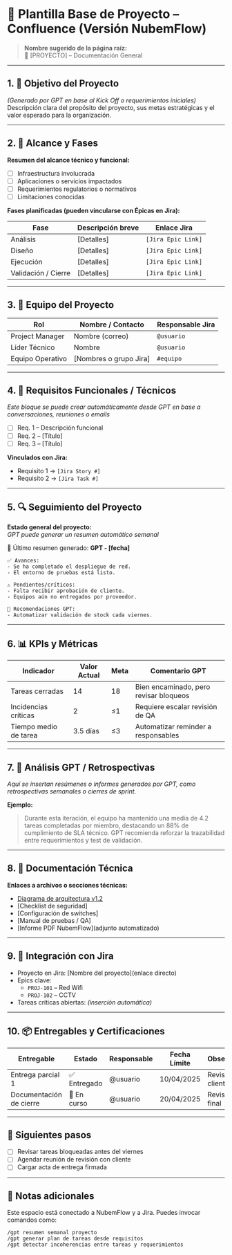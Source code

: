 # 📘 Plantilla Base de Proyecto – Confluence (Versión NubemFlow)

> **Nombre sugerido de la página raíz:**  
> 📁 [PROYECTO] – Documentación General

---

## 1. 🎯 Objetivo del Proyecto
*(Generado por GPT en base al Kick Off o requerimientos iniciales)*  
Descripción clara del propósito del proyecto, sus metas estratégicas y el valor esperado para la organización.

---

## 2. 🧱 Alcance y Fases
**Resumen del alcance técnico y funcional:**
- [ ] Infraestructura involucrada
- [ ] Aplicaciones o servicios impactados
- [ ] Requerimientos regulatorios o normativos
- [ ] Limitaciones conocidas

**Fases planificadas (pueden vincularse con Épicas en Jira):**

| Fase               | Descripción breve                        | Enlace Jira       |
|--------------------|------------------------------------------|-------------------|
| Análisis           | [Detalles]                               | `[Jira Epic Link]`|
| Diseño             | [Detalles]                               | `[Jira Epic Link]`|
| Ejecución          | [Detalles]                               | `[Jira Epic Link]`|
| Validación / Cierre| [Detalles]                               | `[Jira Epic Link]`|

---

## 3. 👥 Equipo del Proyecto

| Rol              | Nombre / Contacto        | Responsable Jira |
|------------------|---------------------------|------------------|
| Project Manager  | Nombre (correo)           | `@usuario`       |
| Líder Técnico    | Nombre                    | `@usuario`       |
| Equipo Operativo | [Nombres o grupo Jira]    | `#equipo`        |

---

## 4. 📄 Requisitos Funcionales / Técnicos
*Este bloque se puede crear automáticamente desde GPT en base a conversaciones, reuniones o emails*

- [ ] Req. 1 – Descripción funcional
- [ ] Req. 2 – [Título]
- [ ] Req. 3 – [Título]

**Vinculados con Jira:**
- Requisito 1 → `[Jira Story #]`
- Requisito 2 → `[Jira Task #]`

---

## 5. 🔍 Seguimiento del Proyecto
**Estado general del proyecto:**  
*GPT puede generar un resumen automático semanal*

📆 Último resumen generado: **GPT - [fecha]**

```
✅ Avances:
- Se ha completado el despliegue de red.
- El entorno de pruebas está listo.

⚠️ Pendientes/críticos:
- Falta recibir aprobación de cliente.
- Equipos aún no entregados por proveedor.

🧠 Recomendaciones GPT:
- Automatizar validación de stock cada viernes.
```

---

## 6. 📊 KPIs y Métricas

| Indicador             | Valor Actual | Meta   | Comentario GPT                          |
|------------------------|--------------|--------|-----------------------------------------|
| Tareas cerradas        | 14           | 18     | Bien encaminado, pero revisar bloqueos  |
| Incidencias críticas   | 2            | ≤1     | Requiere escalar revisión de QA         |
| Tiempo medio de tarea  | 3.5 días     | ≤3     | Automatizar reminder a responsables     |

---

## 7. 🧠 Análisis GPT / Retrospectivas
*Aquí se insertan resúmenes o informes generados por GPT, como retrospectivas semanales o cierres de sprint.*

**Ejemplo:**
> Durante esta iteración, el equipo ha mantenido una media de 4.2 tareas completadas por miembro, destacando un 88% de cumplimiento de SLA técnico. GPT recomienda reforzar la trazabilidad entre requerimientos y test de validación.

---

## 8. 📂 Documentación Técnica

**Enlaces a archivos o secciones técnicas:**
- [Diagrama de arquitectura v1.2](#)
- [Checklist de seguridad]
- [Configuración de switches]
- [Manual de pruebas / QA]
- [Informe PDF NubemFlow](adjunto automatizado)

---

## 9. 🔗 Integración con Jira

- Proyecto en Jira: [Nombre del proyecto](enlace directo)
- Epics clave:
  - `PROJ-101` – Red Wifi
  - `PROJ-102` – CCTV
- Tareas críticas abiertas: *(inserción automática)*

---

## 10. 📦 Entregables y Certificaciones

| Entregable               | Estado       | Responsable | Fecha Límite | Observaciones          |
|--------------------------|--------------|-------------|--------------|------------------------|
| Entrega parcial 1        | ✅ Entregado  | @usuario    | 10/04/2025   | Revisado por cliente  |
| Documentación de cierre  | 🔄 En curso   | @usuario    | 20/04/2025   | Revisar versión final |

---

## 🔄 Siguientes pasos

- [ ] Revisar tareas bloqueadas antes del viernes
- [ ] Agendar reunión de revisión con cliente
- [ ] Cargar acta de entrega firmada

---

## 📘 Notas adicionales

Este espacio está conectado a NubemFlow y a Jira. Puedes invocar comandos como:

```
/gpt resumen semanal proyecto
/gpt generar plan de tareas desde requisitos
/gpt detectar incoherencias entre tareas y requerimientos
```